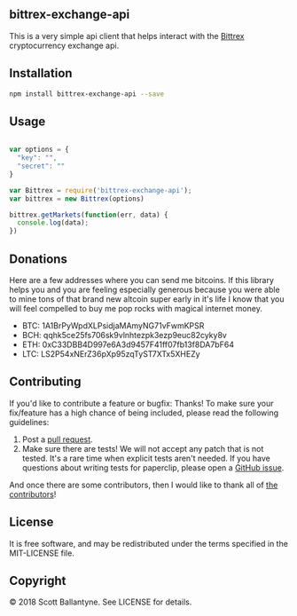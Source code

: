 bittrex-exchange-api
------------

This is a very simple api client that helps interact with the [Bittrex](https://bittrex.com/) cryptocurrency exchange api.  

Installation
------------
```bash
npm install bittrex-exchange-api --save
```

Usage
------------

```javascript

var options = {
  "key": "",
  "secret": ""
}

var Bittrex = require('bittrex-exchange-api');
var bittrex = new Bittrex(options)

bittrex.getMarkets(function(err, data) {
  console.log(data);  
})

```

Donations
------------

Here are a few addresses where you can send me bitcoins.  If this library helps you and you are feeling especially generous because you were able to mine tons of that brand new altcoin super early in it's life I know that you will feel compelled to buy me pop rocks with magical internet money.  


* BTC: 1A1BrPyWpdXLPsidjaMAmyNG71vFwmKPSR
* BCH: qqhk5ce25fs706sk9vlnhtezpk3ezp9euc82cyky8v
* ETH: 0xC33DBB4D997e6A3d9457F41ff07fb13f8DA7bF64
* LTC: LS2P54xNErZ36pXp95zqTyST7XTx5XHEZy


Contributing
------------

If you'd like to contribute a feature or bugfix: Thanks! To make sure your fix/feature has a high chance of being included, please read the following guidelines:

1. Post a [pull request](https://github.com/ballantyne/bittrex-exchange-api/compare/).
2. Make sure there are tests! We will not accept any patch that is not tested.
   It's a rare time when explicit tests aren't needed. If you have questions
   about writing tests for paperclip, please open a
   [GitHub issue](https://github.com/ballantyne/bittrex-exchange-api/issues/new).


And once there are some contributors, then I would like to thank all of [the contributors](https://github.com/ballantyne/bittrex-exchange-api/graphs/contributors)!


License
-------

It is free software, and may be redistributed under the terms specified in the MIT-LICENSE file.

Copyright
-------
© 2018 Scott Ballantyne. See LICENSE for details.
